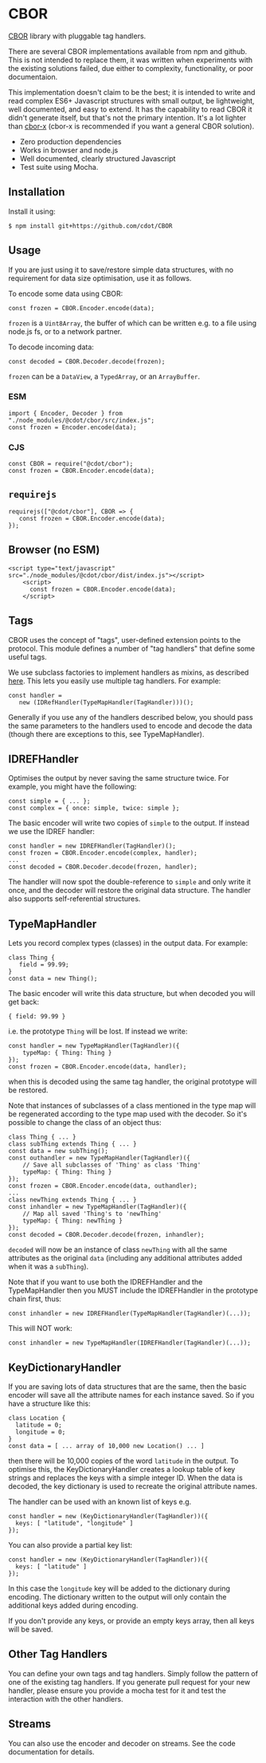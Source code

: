 # CBOR
[CBOR](http://cbor.io/) library with pluggable tag handlers.

There are several CBOR implementations available from npm and github. This
is not intended to replace them, it was written when experiments with the
existing solutions failed, due either to complexity, functionality, or poor
documentaion.

This implementation doesn't claim to be the best; it is intended to write
and read complex ES6+ Javascript structures with small output, be
lightweight, well documented, and easy to extend.
It has the capability to read CBOR it didn't generate itself, but that's
not the primary intention. It's a lot lighter than [cbor-x](https://github.com/kriszyp/cbor-x) (cbor-x is recommended if you want a general CBOR solution).

* Zero production dependencies
* Works in browser and node.js
* Well documented, clearly structured Javascript
* Test suite using Mocha.

## Installation
Install it using:
```
$ npm install git+https://github.com/cdot/CBOR
```
## Usage
If you are just using it to save/restore simple data structures,
with no requirement for data size optimisation, use it as follows.

To encode some data using CBOR:
```
const frozen = CBOR.Encoder.encode(data);
```
`frozen` is a `Uint8Array`, the buffer of which can be written e.g. to a file using node.js fs, or to a network partner.

To decode incoming data:
```
const decoded = CBOR.Decoder.decode(frozen);
```
`frozen` can be a `DataView`, a `TypedArray`, or an `ArrayBuffer`.

### ESM
```
import { Encoder, Decoder } from "./node_modules/@cdot/cbor/src/index.js";
const frozen = Encoder.encode(data);
```
### CJS
```
const CBOR = require("@cdot/cbor");
const frozen = CBOR.Encoder.encode(data);
```
## `requirejs`
```
requirejs(["@cdot/cbor"], CBOR => {
   const frozen = CBOR.Encoder.encode(data);
});
```
## Browser (no ESM)
```
<script type="text/javascript" src="./node_modules/@cdot/cbor/dist/index.js"></script>
    <script>
      const frozen = CBOR.Encoder.encode(data);
    </script>
```
## Tags
CBOR uses the concept of "tags", user-defined extension points to the protocol.
This module defines a number of "tag handlers" that define some useful tags.

We use subclass factories to implement handlers as mixins, as described [here](https://justinfagnani.com/2015/12/21/real-mixins-with-javascript-classes/). This lets you easily use multiple tag handlers. For example:
```
const handler =
   new (IDRefHandler(TypeMapHandler(TagHandler)))();
```
Generally if you use any of the handlers described below, you should pass
the same parameters to the handlers used to encode and decode the data
(though there are exceptions to this, see TypeMapHandler).

## IDREFHandler
Optimises the output by never saving the same structure twice. For example, you might have the following:
```
const simple = { ... };
const complex = { once: simple, twice: simple };
```
The basic encoder will write two copies of `simple` to the output.
If instead we use the IDREF handler:
```
const handler = new IDREFHandler(TagHandler)();
const frozen = CBOR.Encoder.encode(complex, handler);
...
const decoded = CBOR.Decoder.decode(frozen, handler);

```
The handler will now spot the double-reference to `simple` and only write
it once, and the decoder will restore the original data structure. The
handler also supports self-referential structures.

## TypeMapHandler
Lets you record complex types (classes) in the output data. For example:
```
class Thing {
   field = 99.99;
}
const data = new Thing();
```
The basic encoder will write this data structure, but when decoded you
will get back:
```
{ field: 99.99 }
```
i.e. the prototype `Thing` will be lost. If instead we write:
```
const handler = new TypeMapHandler(TagHandler)({
    typeMap: { Thing: Thing }
});
const frozen = CBOR.Encoder.encode(data, handler);
```
when this is decoded using the same tag handler, the original
prototype will be restored.

Note that instances of subclasses of a class mentioned in the type map will be
regenerated according to the type map used with the decoder. So it's possible to
change the class of an object thus:
```
class Thing { ... }
class subThing extends Thing { ... }
const data = new subThing();
const outhandler = new TypeMapHandler(TagHandler)({
    // Save all subclasses of 'Thing' as class 'Thing'
    typeMap: { Thing: Thing }
});
const frozen = CBOR.Encoder.encode(data, outhandler);
...
class newThing extends Thing { ... }
const inhandler = new TypeMapHandler(TagHandler)({
    // Map all saved 'Thing's to 'newThing'
    typeMap: { Thing: newThing }
});
const decoded = CBOR.Decoder.decode(frozen, inhandler);
```
`decoded` will now be an instance of class `newThing` with all the same
attributes as the original `data` (including any additional attributes
added when it was a `subThing`).

Note that if you want to use both the IDREFHandler and the TypeMapHandler
then you MUST include the IDREFHandler in the prototype chain first, thus:
```
const inhandler = new IDREFHandler(TypeMapHandler(TagHandler)(...));
```
This will NOT work:
```
const inhandler = new TypeMapHandler(IDREFHandler(TagHandler)(...));
```

## KeyDictionaryHandler
If you are saving lots of data structures that are the same, then the basic
encoder will save all the attribute names for each instance saved. So if you
have a structure like this:
```
class Location {
  latitude = 0;
  longitude = 0;
}
const data = [ ... array of 10,000 new Location() ... ]
```
then there will be 10,000 copies of the word `latitude` in the output. To
optimise this, the KeyDictionaryHandler creates a lookup table of key strings
and replaces the keys with a simple integer ID. When the data is decoded, the
key dictionary is used to recreate the original attribute names.

The handler can be used with an known list of keys e.g.
```
const handler = new (KeyDictionaryHandler(TagHandler))({
  keys: [ "latitude", "longitude" ]
});
```
You can also provide a partial key list:
```
const handler = new (KeyDictionaryHandler(TagHandler))({
  keys: [ "latitude" ]
});
```
In this case the `longitude` key will be added to the dictionary during
encoding. The dictionary written to the output will only contain the
additional keys added during encoding.

If you don't provide any keys, or provide an empty keys array, then all
keys will be saved.

## Other Tag Handlers

You can define your own tags and tag handlers. Simply follow the pattern
of one of the existing tag handlers. If you generate pull request for your
new handler, please ensure you provide a mocha test for it and test the
interaction with the other handlers.

## Streams
You can also use the encoder and decoder on streams. See the code documentation
for details.
